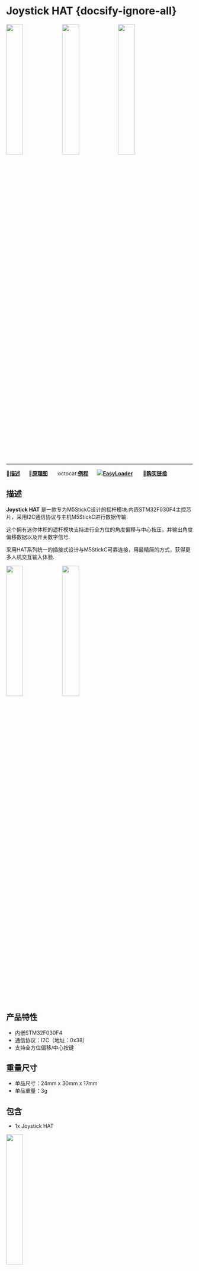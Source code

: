 # Joystick HAT {docsify-ignore-all}

<img src="assets\img\product_pics\hat\joystick_hat\joystick_hat_01.jpg" width="30%"><img src="assets\img\product_pics\hat\joystick_hat\joystick_hat_02.jpg" width="30%"><img src="assets\img\product_pics\hat\joystick_hat\joystick_hat_03.jpg" width="30%">
***

:memo:**[描述](#描述)**&nbsp;&nbsp;&nbsp;&nbsp;&nbsp;&nbsp;:electric_plug:**[原理图](#原理图)**&nbsp;&nbsp;&nbsp;&nbsp;&nbsp;&nbsp;:octocat:**[例程](#例程)**&nbsp;&nbsp;&nbsp;&nbsp;&nbsp;&nbsp;<img src="https://m5stack.oss-cn-shenzhen.aliyuncs.com/image/EasyLoader_M5StickC_logo_min.png">**[EasyLoader](#EasyLoader)** &nbsp;&nbsp;&nbsp;&nbsp;&nbsp;&nbsp;🛒**[购买链接](https://m5stack.com/products/m5stickc-joystick-hat)**

## 描述

**Joystick HAT** 是一款专为M5StickC设计的摇杆模块.内嵌STM32F030F4主控芯片，采用I2C通信协议与主机M5StickC进行数据传输.

这个拥有迷你体积的遥杆模块支持进行全方位的角度偏移与中心按压，并输出角度偏移数据以及开关数字信号.

采用HAT系列统一的插接式设计与M5StickC可靠连接，用最精简的方式，获得更多人机交互输入体验.


<img src="assets\img\product_pics\hat\joystick_hat\joystick_hat_04.jpg" width="30%"><img src="assets\img\product_pics\hat\joystick_hat\joystick_hat_05.jpg" width="30%">

## 产品特性

- 内嵌STM32F030F4
- 通信协议：I2C（地址：0x38）
- 支持全方位偏移/中心按键

## 重量尺寸

- 单品尺寸：24mm x 30mm x 17mm
- 单品重量：3g

## 包含

- 1x Joystick HAT

<img src="assets\img\product_pics\hat\joystick_hat\joystick_hat_06.jpg" width="30%">

## 应用

- 游戏控制器
- 无线摇杆设备

## 通信协议

<mark>I2C地址: 0x38</mark>

寄存器:

0x01 只读  4 bytes, 单轴数值 0 ~ 4096

`0: x轴原始数据低八位`

`1: x轴原始数据高八位`

`2: y轴原始数据低八位`

`3: y轴原始数据高八位`

0x02 只读 3 bytes

`0: x轴换算后数据 ( -127 ~ 127)`

`1: y轴换算后数据 (-127 ~ 127)`

`2: 0 or 1 (按键按下为0, 松开为1)`

0x03 只写 1 bytes

`0x00: 普通模式`

`0x01: 中心点校零`

`0x02: 最大值校准(需手动旋转摇杆获取最大值)`

`0x03: 保存中心点及最大值数据至flash, 保存后恢复至普通模式 `

> 摇杆校准方法：先i2c写寄存器0x03 然后发送 0x02,摇杆绕上下左右反复转圈几次,然后寄存器0x03写0x03保存.

## 原理图

<img src="assets\img\product_pics\hat\joystick_hat\joystick_hat_07.jpg" width="60%">

## EasyLoader

<img src="https://m5stack.oss-cn-shenzhen.aliyuncs.com/image/EasyLoader_M5StickC_logo.png" width="100px" style="margin-top:20px">

<a href="https://m5stack.oss-cn-shenzhen.aliyuncs.com/EasyLoader/HAT/Joystick/EasyLoader_Joystick_HAT.exe"><button type="button" class="btn btn-primary">点击下载EasyLoader</button></a>

>1.EasyLoader是一个简洁快速的程序烧录器，每一个产品页面里的EasyLoader都提供了一个与产品相关的案例程序，通过简单步骤将其烧录至主控，能够进行一系列的功能验证.**(目前EasyLoader仅适用于Windows操作系统)**

>2.下载软件后，双击运行应用程序，将M5设备通过数据线连接至电脑,选择端口参数，点击 **"Burn"** 即可开始烧录.(**为M5StickC烧录时，请将波特率设置在750000或115200**)


## 例程

- **UIFlow**

<img src="assets\img\product_pics\hat\joystick_hat\joystick.png" width="60%">

- **Arduino**

点击[此处](https://github.com/m5stack/M5-ProductExampleCodes/tree/master/Hat/hat-joystick/Arduino/Joystick_hat)查看完整代码

## 管脚映射

<table>
 <tr><td>M5StickC</td><td>GPIO0</td><td>GPIO26</td><td>3.3V</td><td>GND</td></tr>
 <tr><td>Joystick HAT</td><td>SDA</td><td>SCL</td><td>3.3V</td><td>GND</td></tr>
</table>


## 相关视频

<video class="video_size" controls>
    <source src="https://m5stack.oss-cn-shenzhen.aliyuncs.com/video/Product_example_video/HAT/Joystick_HAT.mp4" type="video/mp4">
</video>

<script>

   var purchase_link = 'https://m5stack.com/collections/m5-core/products/basic-core-iot-development-kit';


   anchor_search(purchase_link);
   scrollFunc();

</script>